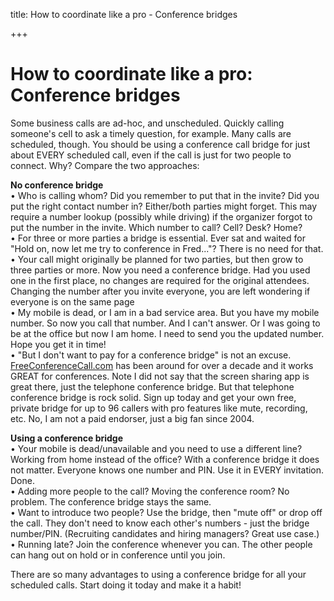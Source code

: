 title: How to coordinate like a pro - Conference bridges

+++


# How to coordinate like a pro: Conference bridges

Some business calls are ad-hoc, and unscheduled. Quickly calling someone's cell to ask a timely question, for example. Many calls are scheduled, though. You should be using a conference call bridge for just about EVERY scheduled call, even if the call is just for two people to connect. Why? Compare the two approaches:

**No conference bridge**  
• Who is calling whom? Did you remember to put that in the invite? Did you put the right contact number in? Either/both parties might forget. This may require a number lookup (possibly while driving) if the organizer forgot to put the number in the invite. Which number to call? Cell? Desk? Home?  
• For three or more parties a bridge is essential. Ever sat and waited for "Hold on, now let me try to conference in Fred..."? There is no need for that.  
• Your call might originally be planned for two parties, but then grow to three parties or more. Now you need a conference bridge. Had you used one in the first place, no changes are required for the original attendees. Changing the number after you invite everyone, you are left wondering if everyone is on the same page  
• My mobile is dead, or I am in a bad service area. But you have my mobile number. So now you call that number. And I can't answer. Or I was going to be at the office but now I am home. I need to send you the updated number. Hope you get it in time!  
• "But I don't want to pay for a conference bridge" is not an excuse. [FreeConferenceCall.com](https://www.freeconferencecall.com/) has been around for over a decade and it works GREAT for conferences. Note I did not say that the screen sharing app is great there, just the telephone conference bridge. But that telephone conference bridge is rock solid. Sign up today and get your own free, private bridge for up to 96 callers with pro features like mute, recording, etc. No, I am not a paid endorser, just a big fan since 2004.

**Using a conference bridge**  
• Your mobile is dead/unavailable and you need to use a different line? Working from home instead of the office? With a conference bridge it does not matter. Everyone knows one number and PIN. Use it in EVERY invitation. Done.  
• Adding more people to the call? Moving the conference room? No problem. The conference bridge stays the same.  
• Want to introduce two people? Use the bridge, then "mute off" or drop off the call. They don't need to know each other's numbers - just the bridge number/PIN. (Recruiting candidates and hiring managers? Great use case.)  
• Running late? Join the conference whenever you can. The other people can hang out on hold or in conference until you join.

There are so many advantages to using a conference bridge for all your scheduled calls. Start doing it today and make it a habit!
